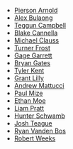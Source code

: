 * [Pierson Arnold](https://github.com/Memeji)
* [Alex Bulaong](https://github.com/alexanderbulaong)
* [Teggun Campbell]()
* [Blake Cannella](https://github.com/GoHard39)
* [Michael Clauss](https://github.com/PClaussMichael)
* [Turner Frost](https://github.com/Turner-Frost)
* [Gage Garrett](https://github.com/GageGarrett)
* [Bryan Gates](https://github.com/Revo1utionn)
* [Tyler Kent](https://github.com/TyKent)
* [Grant Lilly]()
* [Andrew Mattucci](https://github.com/AndrewMattucci)
* [Paul Mize](https://github.com/Dr-Bork)
* [Ethan Moe]()
* [Liam Pratt](https://github.com/CaptainLeemo)
* [Hunter Schwamb](https://github.com/NinjaHunter00)
* [Josh Teague]()
* [Ryan Vanden Bos](https://github.com/rickyro03)
* [Robert Weeks](https://github.com/robertweeks2018)
